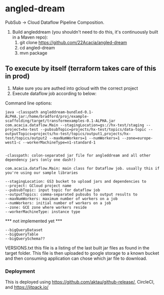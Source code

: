 # angled-dream

PubSub -> Cloud Dataflow Pipeline Composition.


1. Build angleddream (you shouldn't need to do this, it's continuously built in a Maven repo):
    1. git clone https://github.com/22Acacia/angled-dream
    1. cd angled-dream
    1. mvn package


## To execute by itself (terraform takes care of this in prod)


1. Make sure you are authed into gcloud with the correct project
2. Execute dataflow job according to below:

Command line options:


    java -classpath angleddream-bundled-0.1-ALPHA.jar:/home/bradford/proj/example-scaffolding/target/transformexamples-0.1-ALPHA.jar com.acacia.dataflow.Main --stagingLocation=gs://hx-test/staging --project=hx-test --pubsubTopic=projects/hx-test/topics/data-topic --outputTopics=projects/hx-test/topics/output1,projects/hx-test/topics/output2 --maxNumWorkers=1 --numWorkers=1 --zone=europe-west1-c --workerMachineType=n1-standard-1


    -classpath: colon-separated jar file for angleddream and all other dependency jars (only one dash!)
    
    com.acacia.dataflow.Main: main class for Dataflow job. usually this if you're using our sample libraries
    
    --stagingLocation: GS3 bucket to upload jars and dependencies to
    --project: GCloud project name
    --pubsubTopic: input topic for dataflow job
    --outputTopics: comma-separated pubsubs to output results to
    --maxNumWorkers: maximum number of workers on a job
    --numWorkers: initial number of workers on a job
    --zone: GCE zone where workers reside
    --workerMachineType: instance type


*** not implemented yet ***

    --bigQueryDataset
    --bigQueryTable
    --bigQuerySchema??


VERSIONS.txt
this file is a listing of the last built jar files as found in the target folder.  This file is then uploaded
to google storage to a known bucket and then consuming application can chose which jar file to download. 

### Deployment

This is deployed using https://github.com/aktau/github-release/, CircleCI, and https://jitpack.io/
